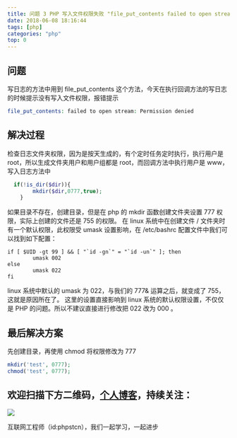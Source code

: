 ```yaml
---
title: 问题 3 PHP 写入文件权限失败 "file_put_contents failed to open stream Permission denied"
date: 2018-06-08 18:16:44
tags: [php]
categories: "php"
top: 0
---
```


## 问题

写日志的方法中用到 file_put_contents 这个方法，今天在执行回调方法的写日志的时候提示没有写入文件权限，报错提示

```php
file_put_contents: failed to open stream: Permission denied
```

## 解决过程

检查日志文件夹权限，因为是按天生成的，有个定时任务定时执行，执行用户是 root，所以生成文件夹用户和用户组都是 root，而回调方法中执行用户是 www，写入日志方法中

```php
  if(!is_dir($dir)){
        mkdir($dir,0777,true);
    }
```

如果目录不存在，创建目录，但是在 php 的 mkdir 函数创建文件夹设置 777 权限，实际上创建的文件还是 755 的权限。
在 linux 系统中在创建文件 / 文件夹时有一个默认权限，此权限受 umask 设置影响，在 /etc/bashrc 配置文件中我们可以找到如下配置：

```shell
if [ $UID -gt 99 ] && [ "`id -gn`" = "`id -un`" ]; then
        umask 002
else
        umask 022
fi
```

linux 系统中默认的 umask 为 022，与我们的 777& 运算之后，就变成了 755，这就是原因所在了。
这里的设置直接影响到 linux 系统的默认权限设置，不仅仅是 PHP 的问题。所以不建议直接进行修改把 022 改为 000 。

## 最后解决方案

先创建目录，再使用 chmod 将权限修改为 777

```php
mkdir('test', 0777);
chmod('test', 0777);
```

## 欢迎扫描下方二维码，[个人博客](https://www.phpst.cn)，持续关注：

![](https://ww1.sinaimg.cn/large/a616b9a4gy1g4xzv954a4j20760763yo.jpg)

互联网工程师（id:phpstcn），我们一起学习，一起进步
